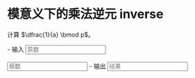 # 模意义下的乘法逆元 inverse

计算 $\dfrac{1}{a} \bmod p$。

<div class="grid cards" id="calc" markdown>
- 输入
    <input class="md-input md-input--stretch" id="input-a" type="number" placeholder="原数">
    <br><br>
    <input class="md-input md-input--stretch" id="input-p" type="number" placeholder="模数">
- 输出
    <input class="md-input md-input--stretch" id="output" placeholder="结果" readonly>
</div>

<script>
window.onload = function() {
    register_calc($("#calc"), function(params) {
        a = parseInt(params.a.val()), p = parseInt(params.p.val());
        if(!Number.isInteger(a) || !Number.isInteger(p) || a < 0 || p <= 0) return "参数错误";
        if(p > Number.MAX_SAFE_INTEGER) return "超出计算范围";
        if(a > p) return "原数不能大于模数";
        inv = inv(a, p);
        if(inv == -1) return "无逆元";
        return String(inv);
    }, {a: $("#input-a"), p: $("#input-p")}, $("#output"));
}
</script>